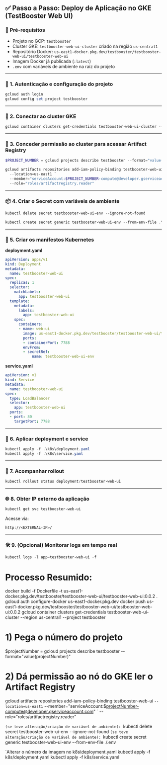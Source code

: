 ## ✅ **Passo a Passo: Deploy de Aplicação no GKE (TestBooster Web UI)**

### 🧱 **Pré-requisitos**

* Projeto no GCP: `testbooster`
* Cluster GKE: `testbooster-web-ui-cluster` criado na região `us-central1`
* Repositório Docker: `us-east1-docker.pkg.dev/testbooster/testbooster-web-ui/testbooster-web-ui`
* Imagem Docker já publicada (`:latest`)
* `.env` com variáveis de ambiente na raiz do projeto

---

### 🔐 **1. Autenticação e configuração do projeto**

```powershell
gcloud auth login
gcloud config set project testbooster
```

---

### 🔗 **2. Conectar ao cluster GKE**

```powershell
gcloud container clusters get-credentials testbooster-web-ui-cluster --region us-central1
```

---

### 🔑 **3. Conceder permissão ao cluster para acessar Artifact Registry**

```powershell
$PROJECT_NUMBER = gcloud projects describe testbooster --format="value(projectNumber)"

gcloud artifacts repositories add-iam-policy-binding testbooster-web-ui `
  --location=us-east1 `
  --member="serviceAccount:$PROJECT_NUMBER-compute@developer.gserviceaccount.com" `
  --role="roles/artifactregistry.reader"
```

---

### 📦 **4. Criar o Secret com variáveis de ambiente**

```powershell
kubectl delete secret testbooster-web-ui-env --ignore-not-found

kubectl create secret generic testbooster-web-ui-env --from-env-file .\.env
```

---

### 📄 **5. Criar os manifestos Kubernetes**

**deployment.yaml**

```yaml
apiVersion: apps/v1
kind: Deployment
metadata:
  name: testbooster-web-ui
spec:
  replicas: 1
  selector:
    matchLabels:
      app: testbooster-web-ui
  template:
    metadata:
      labels:
        app: testbooster-web-ui
    spec:
      containers:
      - name: web-ui
        image: us-east1-docker.pkg.dev/testbooster/testbooster-web-ui/testbooster-web-ui:latest
        ports:
        - containerPort: 7788
        envFrom:
        - secretRef:
            name: testbooster-web-ui-env
```

**service.yaml**

```yaml
apiVersion: v1
kind: Service
metadata:
  name: testbooster-web-ui
spec:
  type: LoadBalancer
  selector:
    app: testbooster-web-ui
  ports:
  - port: 80
    targetPort: 7788
```

---

### 🚀 **6. Aplicar deployment e service**

```powershell
kubectl apply -f .\k8s\deployment.yaml
kubectl apply -f .\k8s\service.yaml
```

---

### 🔁 **7. Acompanhar rollout**

```powershell
kubectl rollout status deployment/testbooster-web-ui
```

---

### 🌐 **8. Obter IP externo da aplicação**

```powershell
kubectl get svc testbooster-web-ui
```

Acesse via:

```
http://<EXTERNAL-IP>/
```

---

### 🛠️ **9. (Opcional) Monitorar logs em tempo real**

```powershell
kubectl logs -l app=testbooster-web-ui -f
```



# Processo Resumido:
docker build -f Dockerfile -t us-east1-docker.pkg.dev/testbooster/testbooster-web-ui/testbooster-web-ui:0.0.2 .
gcloud auth configure-docker us-east1-docker.pkg.dev
docker push us-east1-docker.pkg.dev/testbooster/testbooster-web-ui/testbooster-web-ui:0.0.2
gcloud container clusters get-credentials testbooster-web-ui-cluster --region us-central1 --project testbooster
# 1) Pega o número do projeto
$projectNumber = gcloud projects describe testbooster --format="value(projectNumber)"
# 2) Dá permissão ao nó do GKE ler o Artifact Registry
gcloud artifacts repositories add-iam-policy-binding testbooster-web-ui `
  --location=us-east1 `
  --member="serviceAccount:$projectNumber-compute@developer.gserviceaccount.com" `
  --role="roles/artifactregistry.reader"

`(se teve alteração/criação de variável de ambiente): `kubectl delete secret testbooster-web-ui-env --ignore-not-found
`(se teve alteração/criação de variável de ambiente): `kubectl create secret generic testbooster-web-ui-env --from-env-file ./.env

´Alterar o número da imagem no k8s\deployment.yaml 
kubectl apply -f k8s/deployment.yaml
kubectl apply -f k8s/service.yaml

